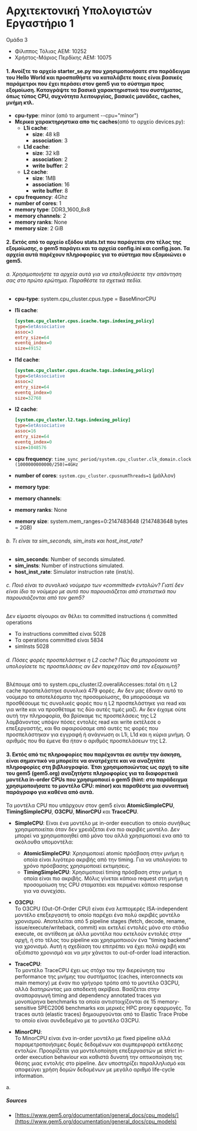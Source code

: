 # Αρχιτεκτονική Υπολογιστών Εργαστήριο 1

Ομάδα 3

- Φίλιππος Τόλιας ΑΕΜ: 10252
- Χρήστος-Μάριος Περδίκης ΑΕΜ: 10075

#### 1. Ανοίξτε το αρχείο starter_se.py που χρησιμοποιήσατε στο παράδειγμα του Hello World και προσπαθήστε να καταλάβετε ποιες είναι βασικές παράμετροι που έχει περάσει στον gem5 για το σύστημα προς εξομοίωση. Καταγράψτε τα βασικά χαρακτηριστικά του συστήματος, όπως τύπος CPU, συχνότητα λειτουργίας, βασικές μονάδες, caches, μνήμη κτλ.

- **cpu-type**: minor (από το argument --cpu="minor")
- **Μερικα χαρακτηρηστικα απο τις caches**(από το αρχείο devices.py):
  - **L1i cache**:
    - **size**: 48 kB
    - **association**: 3
  - **L1d cache**:
    - **size**: 32 kB
    - **association**: 2
    - **write buffer**: 2
  - **L2 cache**:
    - **size**: 1MB
    - **association**: 16
    - **write buffer**: 8
- **cpu frequency**: 4Ghz
- **number of cores**: 1
- **memory type**: DDR3_1600_8x8
- **memory channels**: 2
- **memory ranks**: None
- **memory size**: 2 GiB


#### 2. Εκτός από το αρχείο εξόδου stats.txt που παράγεται στο τέλος της εξομοίωσης, ο gem5 παράγει και τα αρχεία config.ini και config.json. Τα αρχεία αυτά παρέχουν πληροφορίες για το σύστημα που εξομοιώνει ο gem5.

###### a. Χρησιμοποιήστε τα αρχεία αυτά για να επαληθεύσετε την απάντηση σας στο πρώτο ερώτημα. Παραθέστε τα σχετικά πεδία.

- **cpu-type**: system.cpu_cluster.cpus.type = BaseMinorCPU
- **l1i cache**:

  ```ini
  [system.cpu_cluster.cpus.icache.tags.indexing_policy]
  type=SetAssociative
  assoc=3
  entry_size=64
  eventq_index=0
  size=49152
  ```

- **l1d cache**:

  ```ini
  [system.cpu_cluster.cpus.dcache.tags.indexing_policy]
  type=SetAssociative
  assoc=2
  entry_size=64
  eventq_index=0
  size=32768
  ```

- **l2 cache**:

  ```ini
  [system.cpu_cluster.l2.tags.indexing_policy]
  type=SetAssociative
  assoc=16
  entry_size=64
  eventq_index=0
  size=1048576
  ```

- **cpu frequency**: `time_sync_period/system.cpu_cluster.clk_domain.clock (1000000000000/250)=4GHz`
- **number of cores**: `system.cpu_cluster.cpusnumThreads=1` (μάλλον)
- **memory type**: 
- **memory channels**: 
- **memory ranks**: None
- **memory size**: system.mem_ranges=0:2147483648 (2147483648 bytes = 2GB)

###### b. Τι είναι τα sim_seconds, sim_insts και host_inst_rate?

- **sim_seconds**: Number of seconds simulated.
- **sim_insts**: Number of instructions simulated.
- **host_inst_rate**: Simulator instruction rate (inst/s).

###### c. Ποιό είναι το συνολικό νούμερο των «committed» εντολών? Γιατί δεν είναι ίδιο το νούμερο με αυτό που παρουσιάζεται από στατιστικά που παρουσιάζονται από τον gem5?

Δεν είμαστε σίγουροι αν θέλει τα committed instructions ή committed operations

- Τα instructions committed είναι 5028 
- Τα operations committed είναι 5834
- simInsts 5028

###### d. Πόσες φορές προσπελάστηκε η L2 cache? Πώς θα μπορούσατε να υπολογίσετε τις προσπελάσεις αν δεν παρεχόταν από τον εξομοιωτή?

Βλέπουμε από το system.cpu_cluster.l2.overallAccesses::total ότι η L2 cache προσπελάστηκε συνολικά 479 φορές. Αν δεν μας έδιναν αυτό το νούμερο τα αποτελέσματα της προσομοίωσης, 
θα μπορούσαμε να προσθέσουμε τις συνολικές φορές που η L2 προσπελάστηκε για read και για write και να προσθέταμε τις δύο αυτές τιμές μαζί. Αν δεν έιχαμε ούτε αυτή την πληροφορία,
θα βρίσκαμε τις προσπελάσεις της L2 λαμβάνοντας υπόψιν πόσες εντολές read και write εκτέλεσε ο επεξεργαστής, και θα αφαιρούσαμε από αυτές τις φορές που προσπελάστηκαν για εγγραφή ή
ανάγνωση οι L1i, L1d και η κύρια μνήμη. Ο αριθμός που θα έμενε θα ήταν ο αριθμός προσπελάσεων της L2.

#### 3. Εκτός από τις πληροφορίες που παρέχονται σε αυτήν την άσκηση, είναι σημαντικό να μπορείτε να ανατρέχετε και να αναζητάτε πληροφορίες στη βιβλιογραφία. Έτσι χρησιμοποιώντας ως αρχή το site του gem5 (gem5.org) αναζητήστε πληροφορίες για τα διαφορετικά μοντέλα in-order CPUs που χρησιμοποιεί ο gem5 (hint: στο παράδειγμα χρησιμοποιήσατε το μοντέλο CPU: minor) και παραθέστε μια συνοπτική παράγραφο για καθένα από αυτά.

Τα μοντέλα CPU που υπάρχουν στον gem5 είναι **AtomicSimpleCPU**, **TimingSimpleCPU**, **O3CPU**, **MinorCPU** και **TraceCPU**.

- **SimpleCPU**:
Είναι ένα μοντέλο με in-order execution το οποίο συνήθως χρησιμοποιείται όταν δεν χρειάζεται ένα πιο ακριβές μοντέλο. Δεν μπορεί να χρησιμοποιηθεί από μόνο του αλλά χρησιμοποιεί ενα από τα ακόλουθα υπομοντέλα:
  - **AtomicSimpleCPU**:
  Χρησιμοποιεί atomic πρόσβαση στην μνήμη η οποία είναι λιγότερο ακριβής από την timing. Για να υπολογίσει το χρόνο πρόσβασης χρησιμοποιεί εκτιμησεις.
  - **TimingSimpleCPU**:
  Χρησιμοποιεί timing πρόσβαση στην μνήμη η οποία είναι πιο ακριβής. Μόλις γίνεται κάποιο request στη μνήμη η προσομοίωση της CPU σταματάει και περιμένει κάποιο response για να συνεχίσει.

- **O3CPU**:  
To O3CPU (Out-Of-Order CPU) είναι ένα λεπτομερές ISA-independent μοντέλο επεξεργαστή το οποίο παρέχει ένα πολύ ακριβές μοντέλο χρονισμού. Αποτελείται από 5 pipeline stages 
(fetch, decode, rename, issue/execute/writeback, commit) και εκτελεί εντολές μόνο στο στάδιο execute, σε αντίθεση με άλλα μοντέλα που εκτελούν εντολές στην αρχή, ή στο τέλος του pipeline 
και χρησιμοποιούν ένα "timing backend" για χρονισμό. Αυτή η σχεδίαση του επιτρέπει να έχει πολύ ακριβή και αξιόπιστο χρονισμό και να μην χάνεται το out-of-order load interaction.  


- **TraceCPU**:  
Το μοντέλο TraceCPU έχει ως στόχο του την διερεύνηση του performance της μνήμης του συστήματος (caches, interconnects και main memory) με έναν πιο γρήγορο τρόπο από το μοντέλο O3CPU, αλλά 
διατηρώντας μια αποδεκτή ακρίβεια. Βασίζεται στην αναπαραγωγή timing and dependency annotated traces για μονοπύρηνα benchmarks τα οποία αντιστοιχίζονται σε 15 memory-sensitive SPEC2006 benchmarks και 
μερικές HPC proxy εφαρμογές. Τα traces αυτά (elastic traces) δημιουργούνται από το Elastic Trace Probe το οποίο είναι συνδεδεμένο με το μοντέλο O3CPU.  


- **MinorCPU**:  
Το MinorCPU είναι ένα in-order μοντέλο με fixed pipeline αλλά παραμετροποιήσιμες δομές δεδομένων και συμπεριφορά εκτέλεσης εντολών. Προορίζεται για μοντελοποίηση επεξεργαστών με strict
in-order execution behaviour και καθιστά δυνατή την οπτικοποίηση της θέσης μιας εντολής στο pipeline. Δεν υποστηρίζει παραλληλισμό και αποφεύγει χρήση δομών δεδομένων με μεγάλο αριθμό
life-cycle information.

a.

##### Sources
- [https://www.gem5.org/documentation/general_docs/cpu_models/](https://www.gem5.org/documentation/general_docs/cpu_models)

